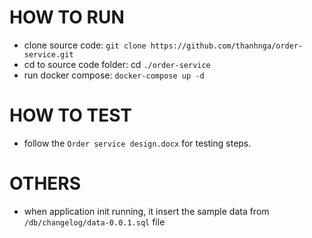 # HOW TO RUN
- clone source code: `git clone https://github.com/thanhnga/order-service.git`
- cd to source code folder: cd `./order-service`
- run docker compose: `docker-compose up -d`

# HOW TO TEST
- follow the `Order service design.docx` for testing steps.

# OTHERS
- when application init running, it insert the sample data from `/db/changelog/data-0.0.1.sql` file